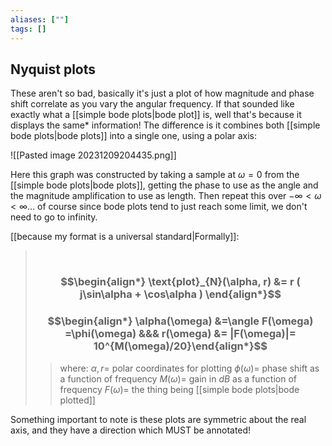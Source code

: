 ```yaml
---
aliases: [""]
tags: []
---
```


## Nyquist plots

These aren't so bad, basically it's just a plot of how magnitude and phase shift correlate as you vary the angular frequency. If that sounded like exactly what a [[simple bode plots|bode plot]] is, well that's because it displays the same* information! The difference is it combines both [[simple bode plots|bode plots]] into a single one, using a polar axis:

![[Pasted image 20231209204435.png]]

Here this graph was constructed by taking a sample at $\omega=0$ from the [[simple bode plots|bode plots]], getting the phase to use as the angle and the magnitude amplification to use as length. Then repeat this over $-\infty<\omega<\infty$... of course since bode plots tend to just reach some limit, we don't need to go to infinity.

[[because my format is a universal standard|Formally]]:

> $$\:$$
> ### $$\begin{align*} \text{plot}_{N}(\alpha, r)  &= r ( j\sin\alpha + \cos\alpha )  \end{align*}$$
> ### $$\begin{align*} \alpha(\omega) &=\angle F(\omega) =\phi(\omega) &&& r(\omega) &= |F(\omega)|= 10^{M(\omega)/20}\end{align*}$$
>> where:
>> $\alpha,r=$ polar coordinates for plotting
>> $\phi(\omega)=$ phase shift as a function of frequency
>> $M(\omega)=$ gain in $dB$ as a function of frequency
>> $F(\omega)=$ the thing being [[simple bode plots|bode plotted]]

Something important to note is these plots are symmetric about the real axis, and they have a direction which MUST be annotated!


